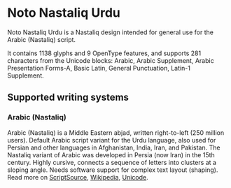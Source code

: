 
# Noto Nastaliq Urdu

Noto Nastaliq Urdu is a Nastaliq design intended for general use for the Arabic (Nastaliq) script.

It contains 1138 glyphs and 9 OpenType features, and supports 281 characters from the Unicode blocks: Arabic, Arabic Supplement, Arabic Presentation Forms-A, Basic Latin, General Punctuation, Latin-1 Supplement.


## Supported writing systems


### Arabic (Nastaliq)

Arabic (Nastaliq) is a Middle Eastern abjad, written right-to-left (250 million users). Default Arabic script variant for the Urdu language, also used for Persian and other languages in Afghanistan, India, Iran, and Pakistan. The Nastaliq variant of Arabic was developed in Persia (now Iran) in the 15th century. Highly cursive, connects a sequence of letters into clusters at a sloping angle. Needs software support for complex text layout (shaping). Read more on [ScriptSource](https://scriptsource.org/scr/Aran), [Wikipedia](https://en.wikipedia.org/wiki/ISO_15924:Aran), [Unicode](https://www.unicode.org/versions/Unicode13.0.0/ch09.pdf#G20596).

